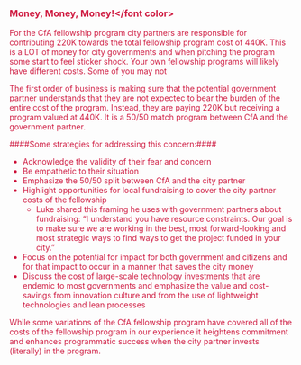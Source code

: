 ### <font color="#cf1b41">Money, Money, Money!</font color>

For the CfA fellowship program city partners are responsible for contributing 220K towards the total fellowship program cost of 440K. This is a LOT of money for city governments and when pitching the program some start to feel sticker shock. Your own fellowship programs will likely have different costs. Some of you may not

The first order of business is making sure that the potential government partner understands that they are not expectec to bear the burden of the entire cost of the program. Instead, they are paying 220K but receiving a program valued at 440K. It is a 50/50 match program between CfA and the government partner.

####Some strategies for addressing this concern:####
* Acknowledge the validity of their fear and concern
* Be empathetic to their situation
* Emphasize the 50/50 split between CfA and the city partner
* Highlight opportunities for local fundraising to cover the city partner costs of the fellowship
    * Luke shared this framing he uses with government partners about fundraising: “I understand you have resource constraints. Our goal is to make sure we are working in the best, most forward-looking and most strategic ways to find ways to get the project funded in your city.”
* Focus on the potential for impact for both government and citizens and for that impact to occur in a manner that saves the city money
* Discuss the cost of large-scale technology investments that are endemic to most governments and emphasize the value and cost-savings from innovation culture and from the use of lightweight technologies and lean processes

While some variations of the CfA fellowship program have covered all of the costs of the fellowship program in our experience it heightens commitment and enhances programmatic success when the city partner invests (literally) in the program.
